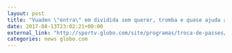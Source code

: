 ```yaml
---
layout: post
title: "Vuaden \"entra\" em dividida sem querer, tromba e quase ajuda a Ponte"
date: 2017-08-13T23:02:21+00:00
external_link: "http://sportv.globo.com/site/programas/troca-de-passes/noticia/2017/08/vuaden-entra-em-dividida-sem-querer-tromba-e-quase-ajuda-ponte.html"
categories: news globo.com
---
```

